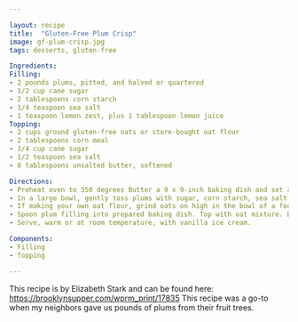 ```yaml
---

layout: recipe
title:  "Gluten-Free Plum Crisp"
image: gf-plum-crisp.jpg
tags: desserts, gluten-free

Ingredients:
Filling:
- 2 pounds plums, pitted, and halved or quartered
- 1/2 cup cane sugar
- 2 tablespoons corn starch
- 1/4 teaspoon sea salt
- 1 teaspoon lemon zest, plus 1 tablespoon lemon juice
Topping:
- 2 cups ground gluten-free oats or store-bought oat flour
- 2 tablespoons corn meal
- 3/4 cup cane sugar
- 1/2 teaspoon sea salt
- 8 tablespoons unsalted butter, softened

Directions:
- Preheat oven to 350 degrees Butter a 9 x 9-inch baking dish and set aside.
- In a large bowl, gently toss plums with sugar, corn starch, sea salt, and lemon zest and juice, and set aside.
- If making your own oat flour, grind oats on high in the bowl of a food processor or in batches in a coffee grinder until mixture is relatively smooth and flour-like. In a medium bowl, combine oat flour, cornmeal, sugar, and sea salt. - Add butter, and rub into oat mixture with fingertips until mixture has a sandy, clumpy texture and is well combined.
- Spoon plum filling into prepared baking dish. Top with oat mixture. Bake 40 - 45 minutes, or until crisp topping is golden and filling is bubbling vigorously.
- Serve, warm or at room temperature, with vanilla ice cream.

Components:
- Filling
- Topping

---
```

This recipe is by Elizabeth Stark and can be found here: https://brooklynsupper.com/wprm_print/17835 This recipe was a go-to when my neighbors gave us pounds of plums from their fruit trees.